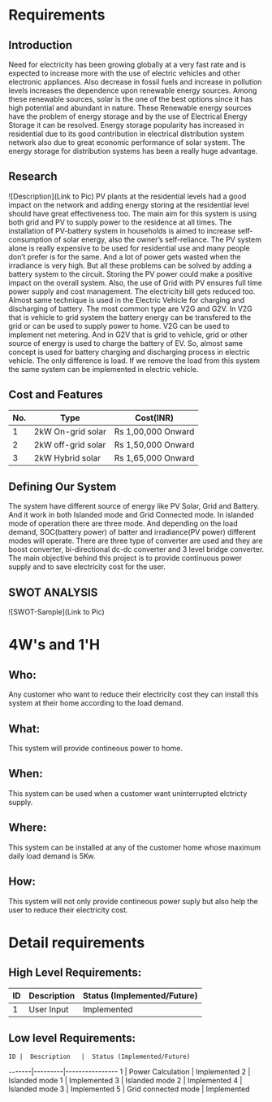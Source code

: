 # Requirements
## Introduction
Need for electricity has been growing globally at a very fast rate and is expected to increase more with the use of electric vehicles and other electronic appliances. Also decrease in fossil fuels and increase in pollution levels increases the dependence upon renewable energy sources. Among these renewable sources, solar is the one of the best options since it has  high potential and abundant in nature. These Renewable energy sources have the problem of energy storage and by the use of Electrical Energy Storage it can be resolved. Energy storage popularity has increased in residential due to its good contribution in electrical distribution system network also due to great economic performance of solar system. The energy storage for distribution systems has been a really huge advantage. 

## Research
![Description](Link to Pic)
PV plants at the residential levels had a good impact on the network and adding energy storing at the residential level should have great effectiveness too. The main aim for this system is using both grid and PV to supply power to the residence at all times. The installation of PV-battery system in households is aimed to increase self-consumption of solar energy, also the owner’s self-reliance. The PV system alone is really expensive to be used for residential use and many people don’t prefer is for the same. And a lot of power gets wasted when the irradiance is very high. But all these problems can be solved by adding a battery system to the circuit. Storing the PV power could make a positive impact on the overall system. Also, the use of Grid with PV ensures full time power supply and cost management. The electricity bill gets reduced too.
Almost same technique is used in the Electric Vehicle for charging and discharging of battery. The most common type are V2G and G2V. In V2G that is vehicle to grid system the battery energy can be transfered to the grid or can be used to supply power to home. V2G can be used to implement net metering. And in G2V that is grid to vehicle, grid or other source of energy is used to charge the battery of EV. So, almost same concept is used for battery charging and discharging process in electric vehicle. The only difference is load. If we remove the load from this system the same system can be implemented in electric vehicle. 
## Cost and Features
No. |  Type   |    Cost(INR)    
-------|---------|----------------
1 | 2kW On-grid solar | Rs 1,00,000 Onward
2 | 2kW off-grid solar | Rs 1,50,000 Onward
3 | 2kW Hybrid solar  | Rs 1,65,000 Onward
## Defining Our System
The system have different source of energy like PV Solar, Grid and Battery. And it work in both Islanded mode and Grid Connected mode. In islanded mode of operation there are three mode. And depending on the load demand, SOC(battery power) of batter and irradiance(PV power) different modes will operate. There are three type of converter are used and they are boost converter, bi-directional dc-dc converter and 3 level bridge converter. The main objective behind this project is to provide continuous power supply and to save electricity cost for the user.
## SWOT ANALYSIS
![SWOT-Sample](Link to Pic)

# 4W&#39;s and 1&#39;H

## Who:

Any customer who want to reduce their electricity cost they can install this system at their home according to the load demand.

## What:

This system will provide contineous power to home.

## When:

This system can be used when a customer want uninterrupted elctricty supply.

## Where:

This system can be installed at any of the customer home whose maximum daily load demand is 5Kw.

## How:

This system will not only provide contineous power suply but also help the user to reduce their electricity cost.

# Detail requirements
## High Level Requirements:
ID |  Description   | Status (Implemented/Future)    
-------|---------|----------------
1 | User Input | Implemented

##  Low level Requirements:
    ID |  Description   |  Status (Implemented/Future)   
-------|---------|----------------
1 | Power Calculation | Implemented
2 | Islanded mode 1 | Implemented
3 | Islanded mode 2  | Implemented
4 | Islanded mode 3 | Implemented
5 | Grid connected mode  | Implemented
    
